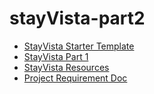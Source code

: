 # stayVista-part2

- [StayVista Starter Template](https://github.com/shakilahmedatik/stayVista-starter-template)
- [StayVista Part 1](https://github.com/shakilahmedatik/stay-vista-part1)
- [StayVista Resources](https://github.com/shakilahmedatik/stay-vista-resources)
- [Project Requirement Doc](https://docs.google.com/document/d/1jjOq06IFv8vlyB9DdDJ_l4FY7zxp3HMm_W9Su6znsyg/edit?usp=sharing)
